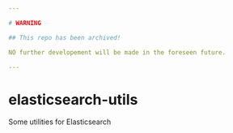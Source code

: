 ```yaml
---

# WARNING

## This repo has been archived!

NO further developement will be made in the foreseen future.

---
```


# elasticsearch-utils
Some utilities for Elasticsearch 
